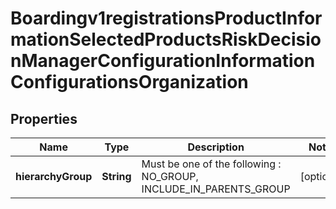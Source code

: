 
# Boardingv1registrationsProductInformationSelectedProductsRiskDecisionManagerConfigurationInformationConfigurationsOrganization

## Properties
Name | Type | Description | Notes
------------ | ------------- | ------------- | -------------
**hierarchyGroup** | **String** | Must be one of the following : NO_GROUP, INCLUDE_IN_PARENTS_GROUP  |  [optional]



